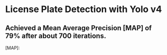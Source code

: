 # License Plate Detection with Yolo v4

## Achieved a Mean Average Precision [MAP] of 79% after about 700 iterations. 

[MAP]: 
